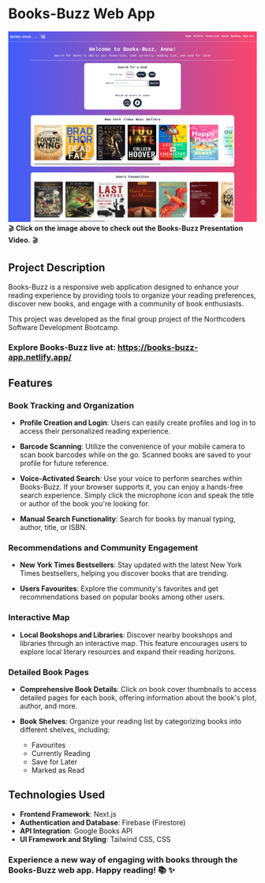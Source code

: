 # Books-Buzz Web App

[![Watch the Video](./public/images/books-buzz.png)](https://www.youtube.com/watch?v=mYqzc4WjbK4)
🎬 **Click on the image above to check out the Books-Buzz Presentation Video.** 🎬

## Project Description

Books-Buzz is a responsive web application designed to enhance your reading experience by providing tools to organize your reading preferences, discover new books, and engage with a community of book enthusiasts.

This project was developed as the final group project of the Northcoders Software Development Bootcamp.

### Explore Books-Buzz live at: https://books-buzz-app.netlify.app/

## Features

### Book Tracking and Organization

-   **Profile Creation and Login**: Users can easily create profiles and log in to access their personalized reading experience.

-   **Barcode Scanning**: Utilize the convenience of your mobile camera to scan book barcodes while on the go. Scanned books are saved to your profile for future reference.

-   **Voice-Activated Search**: Use your voice to perform searches within Books-Buzz. If your browser supports it, you can enjoy a hands-free search experience. Simply click the microphone icon and speak the title or author of the book you're looking for.

-   **Manual Search Functionality**: Search for books by manual typing, author, title, or ISBN.

### Recommendations and Community Engagement

-   **New York Times Bestsellers**: Stay updated with the latest New York Times bestsellers, helping you discover books that are trending.

-   **Users Favourites**: Explore the community's favorites and get recommendations based on popular books among other users.

### Interactive Map

-   **Local Bookshops and Libraries**: Discover nearby bookshops and libraries through an interactive map. This feature encourages users to explore local literary resources and expand their reading horizons.

### Detailed Book Pages

-   **Comprehensive Book Details**: Click on book cover thumbnails to access detailed pages for each book, offering information about the book's plot, author, and more.

-   **Book Shelves**: Organize your reading list by categorizing books into different shelves, including:
    -   Favourites
    -   Currently Reading
    -   Save for Later
    -   Marked as Read

## Technologies Used

-   **Frontend Framework**: Next.js
-   **Authentication and Database**: Firebase (Firestore)
-   **API Integration**: Google Books API
-   **UI Framework and Styling**: Tailwind CSS, CSS

### Experience a new way of engaging with books through the Books-Buzz web app. Happy reading! 📚 ✨
